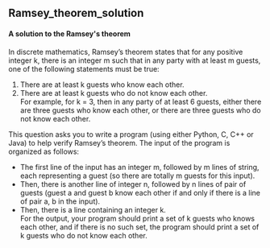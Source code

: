 ## Ramsey_theorem_solution
#### A solution to the Ramsey's theorem
In discrete mathematics, Ramsey’s theorem states that for any positive integer k, there is an integer m such that in any party with at least m guests, one of the following statements must be true:  
1. There are at least k guests who know each other.
2. There are at least k guests who do not know each other.  
For example, for k = 3, then in any party of at least 6 guests, either there are three guests who know each other, or there are three guests who do not know each other.  

This question asks you to write a program (using either Python, C, C++ or Java) to help verify Ramsey’s theorem. The input of the program is organized as follows:  
- The first line of the input has an integer m, followed by m lines of string, each
representing a guest (so there are totally m guests for this input).
- Then, there is another line of integer n, followed by n lines of pair of guests (guest a and guest b know each other if and only if there is a line of pair a, b in the input).
- Then, there is a line containing an integer k.  
For the output, your program should print a set of k guests who knows each other, and if there is no such set, the program should print a set of k guests who do not know each other.
